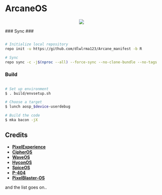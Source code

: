 # ArcaneOS #
<p align="center">
  <img src="https://i.imgur.com/up0ipZh.png" />
</p>
### Sync ###

```bash

# Initialize local repository
repo init -u https://github.com/dlwlrma123/Arcane_manifest -b R

# Sync
repo sync -c -j$(nproc --all) --force-sync --no-clone-bundle --no-tags
```

### Build ###

```bash

# Set up environment
$ . build/envsetup.sh

# Choose a target
$ lunch aosp_$device-userdebug

# Build the code
$ mka bacon -jX
```
## Credits
 * [**PixelExperience**](https://github.com/PixelExperience)
 * [**CipherOS**](https://github.com/CipherOS)
 * [**WaveOS**](https://github.com/Wave-Project)
 * [**HyconOS**](https://github.com/HyconOS)
 * [**SpiceOS**](https://github.com/SpiceOS)
 * [**P-404**](https://github.com/P-404)
 * [**PixelBlaster-OS**](https://github.com/PixelBlaster-OS)
 
and the list goes on..

